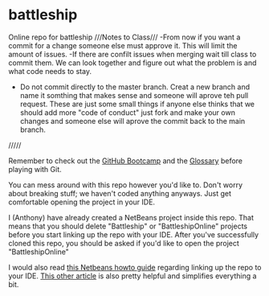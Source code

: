 # battleship
Online repo for battleship
///Notes to Class///
-From now if you want a commit for a change someone else must approve it. This will limit the amount of issues.
-If there are confilt issues when merging wait till class to commit them. We can look together and figure out what the problem is and what code needs to stay.
- Do not commit directly to the master branch. Creat a new branch and name it somthing that makes sense and someone will aprove teh pull request.
These are just some small things if anyone else thinks that we should add more "code of conduct" just fork and make your own changes and someone else will aprove the commit back to the main branch.

/////

Remember to check out the [GitHub Bootcamp](https://help.github.com/categories/bootcamp/) and the [Glossary](https://help.github.com/articles/github-glossary/) before playing with Git.

You can mess around with this repo however you'd like to. Don't worry about breaking stuff; we haven't coded anything anyways. Just get comfortable opening the project in your IDE. 

I (Anthony) have already created a NetBeans project inside this repo. That means that you should delete "Battleship" or "BattleshipOnline" projects before you start linking up the repo with your IDE. After you've successfully cloned this repo, you should be asked if you'd like to open the project "BattleshipOnline"

I would also read [this Netbeans howto guide](https://netbeans.org/kb/docs/ide/git.html) regarding linking up the repo to your IDE. [This other article](https://github.com/benrbray/AdamBots-FIRST-2013-Robot-Code/wiki/How-To-Use-Git-&-Integrate-Git-With-NetBeans) is also pretty helpful and simplifies everything a bit.
